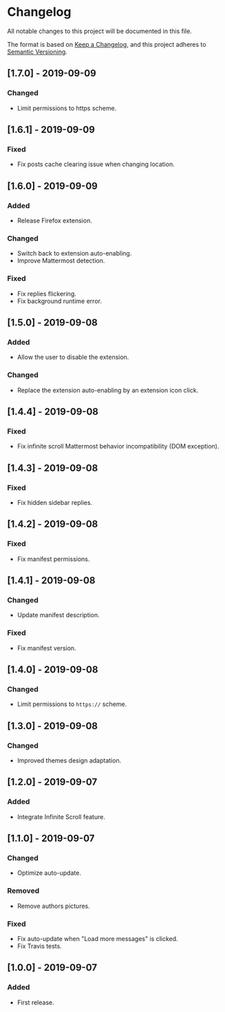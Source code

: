 # Changelog

All notable changes to this project will be documented in this file.

The format is based on [Keep a Changelog](https://keepachangelog.com/en/1.0.0/), and this project
adheres to [Semantic Versioning](https://semver.org/spec/v2.0.0.html).

## [1.7.0] - 2019-09-09

### Changed

- Limit permissions to https scheme.

## [1.6.1] - 2019-09-09

### Fixed

- Fix posts cache clearing issue when changing location.

## [1.6.0] - 2019-09-09

### Added

- Release Firefox extension.

### Changed

- Switch back to extension auto-enabling.
- Improve Mattermost detection.

### Fixed

- Fix replies flickering.
- Fix background runtime error.

## [1.5.0] - 2019-09-08

### Added

- Allow the user to disable the extension.

### Changed

- Replace the extension auto-enabling by an extension icon click.

## [1.4.4] - 2019-09-08

### Fixed

- Fix infinite scroll Mattermost behavior incompatibility (DOM exception).

## [1.4.3] - 2019-09-08

### Fixed

- Fix hidden sidebar replies.

## [1.4.2] - 2019-09-08

### Fixed

- Fix manifest permissions.

## [1.4.1] - 2019-09-08

### Changed

- Update manifest description.

### Fixed

- Fix manifest version.

## [1.4.0] - 2019-09-08

### Changed

- Limit permissions to `https://` scheme.

## [1.3.0] - 2019-09-08

### Changed

- Improved themes design adaptation.

## [1.2.0] - 2019-09-07

### Added

- Integrate Infinite Scroll feature.

## [1.1.0] - 2019-09-07

### Changed

- Optimize auto-update.

### Removed

- Remove authors pictures.

### Fixed

- Fix auto-update when "Load more messages" is clicked.
- Fix Travis tests.

## [1.0.0] - 2019-09-07

### Added

- First release.
